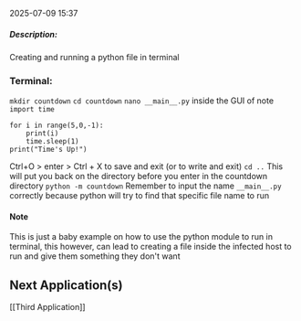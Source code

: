 2025-07-09 15:37

##### Description:
Creating and running a python file in terminal

### Terminal:
`mkdir countdown`
`cd countdown`
`nano __main__.py`
inside the GUI of note
	`import time`
	
	for i in range(5,0,-1):
		print(i)
		time.sleep(1)
	print("Time's Up!")
	
Ctrl+O > enter > Ctrl + X to save and exit (or to write and exit)
`cd ..` This will put you back on the directory before you enter in the countdown directory
`python -m countdown`
Remember to input the name `__main__.py` correctly because python will try to find that specific file name to run
#### Note
This is just a baby example on how to use the python module to run in terminal, this however, can lead to creating a file inside the infected host to run and give them something they don't want

## Next Application(s)
[[Third Application]]